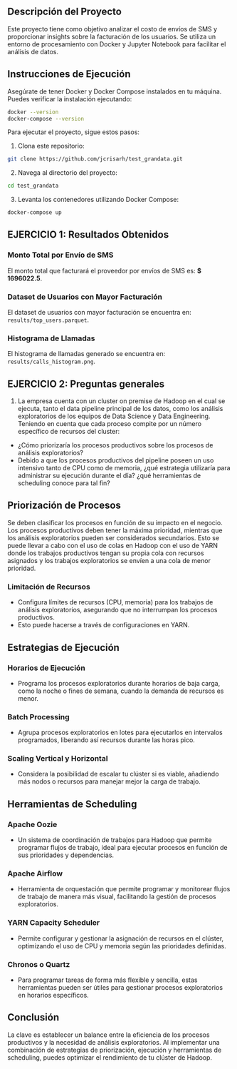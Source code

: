 ## Descripción del Proyecto

Este proyecto tiene como objetivo analizar el costo de envíos de SMS y proporcionar insights sobre la facturación de los usuarios. Se utiliza un entorno de procesamiento con Docker y Jupyter Notebook para facilitar el análisis de datos.

## Instrucciones de Ejecución

Asegúrate de tener Docker y Docker Compose instalados en tu máquina. Puedes verificar la instalación ejecutando:

```bash
docker --version
docker-compose --version
```

Para ejecutar el proyecto, sigue estos pasos:

1. Clona este repositorio:
```bash
git clone https://github.com/jcrisarh/test_grandata.git
```
2. Navega al directorio del proyecto:
```bash
cd test_grandata
```
3. Levanta los contenedores utilizando Docker Compose:
```bash
docker-compose up
```
  
## EJERCICIO 1: Resultados Obtenidos

### Monto Total por Envío de SMS

El monto total que facturará el proveedor por envíos de SMS es: **$ 1696022.5**.

### Dataset de Usuarios con Mayor Facturación

El dataset de usuarios con mayor facturación se encuentra en: `results/top_users.parquet`.

### Histograma de Llamadas

El histograma de llamadas generado se encuentra en: `results/calls_histogram.png`.

## EJERCICIO 2: Preguntas generales
1. La empresa cuenta con un cluster on premise de Hadoop en el cual se ejecuta, tanto el
data pipeline principal de los datos, como los análisis exploratorios de los equipos de
Data Science y Data Engineering. Teniendo en cuenta que cada proceso compite por un
número específico de recursos del cluster:
- ¿Cómo priorizaría los procesos productivos sobre los procesos de análisis
exploratorios?
- Debido a que los procesos productivos del pipeline poseen un uso intensivo
tanto de CPU como de memoria, ¿qué estrategia utilizaría para administrar su
ejecución durante el día? ¿qué herramientas de scheduling conoce para tal fin?

## Priorización de Procesos

Se deben clasificar los procesos en función de su impacto en el negocio. Los procesos productivos deben tener la máxima prioridad, mientras que los análisis exploratorios pueden ser considerados secundarios. Esto se puede llevar a cabo con el uso de colas en Hadoop con el uso de YARN donde los trabajos productivos tengan su propia cola con recursos asignados y los trabajos exploratorios se envíen a una cola de menor prioridad.


### Limitación de Recursos
- Configura límites de recursos (CPU, memoria) para los trabajos de análisis exploratorios, asegurando que no interrumpan los procesos productivos. 
- Esto puede hacerse a través de configuraciones en YARN.

## Estrategias de Ejecución

### Horarios de Ejecución
- Programa los procesos exploratorios durante horarios de baja carga, como la noche o fines de semana, cuando la demanda de recursos es menor.

### Batch Processing
- Agrupa procesos exploratorios en lotes para ejecutarlos en intervalos programados, liberando así recursos durante las horas pico.

### Scaling Vertical y Horizontal
- Considera la posibilidad de escalar tu clúster si es viable, añadiendo más nodos o recursos para manejar mejor la carga de trabajo.

## Herramientas de Scheduling

### Apache Oozie
- Un sistema de coordinación de trabajos para Hadoop que permite programar flujos de trabajo, ideal para ejecutar procesos en función de sus prioridades y dependencias.

### Apache Airflow
- Herramienta de orquestación que permite programar y monitorear flujos de trabajo de manera más visual, facilitando la gestión de procesos exploratorios.

### YARN Capacity Scheduler
- Permite configurar y gestionar la asignación de recursos en el clúster, optimizando el uso de CPU y memoria según las prioridades definidas.

### Chronos o Quartz
- Para programar tareas de forma más flexible y sencilla, estas herramientas pueden ser útiles para gestionar procesos exploratorios en horarios específicos.

## Conclusión
La clave es establecer un balance entre la eficiencia de los procesos productivos y la necesidad de análisis exploratorios. Al implementar una combinación de estrategias de priorización, ejecución y herramientas de scheduling, puedes optimizar el rendimiento de tu clúster de Hadoop.


